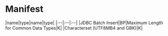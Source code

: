 # Manifest
|name|type|name|type|
|:--|:--|:--|
|JDBC Batch Insert|BP|Maximum Length for Common Data Types|K|
|Characterset (UTF8MB4 and GBK)|K|